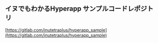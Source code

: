 ## イヌでもわかるHyperapp サンプルコードレポジトリ

[https://gitlab.com/inutetraplus/hyperapp_sample](https://gitlab.com/inutetraplus/hyperapp_sample)
